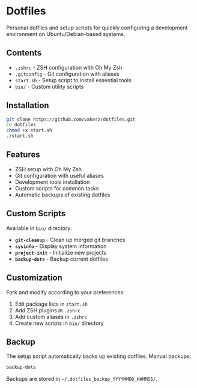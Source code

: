 # Dotfiles

Personal dotfiles and setup scripts for quickly configuring a development environment on Ubuntu/Debian-based systems.

## Contents

- `.zshrc` - ZSH configuration with Oh My Zsh
- `.gitconfig` - Git configuration with aliases
- `start.sh` - Setup script to install essential tools
- `bin/` - Custom utility scripts

## Installation

```bash
git clone https://github.com/vakesz/dotfiles.git
cd dotfiles
chmod +x start.sh
./start.sh
```

## Features

- ZSH setup with Oh My Zsh
- Git configuration with useful aliases
- Development tools installation
- Custom scripts for common tasks
- Automatic backups of existing dotfiles

## Custom Scripts

Available in `bin/` directory:
- **`git-cleanup`** - Clean up merged git branches
- **`sysinfo`** - Display system information
- **`project-init`** - Initialize new projects
- **`backup-dots`** - Backup current dotfiles

## Customization

Fork and modify according to your preferences:
1. Edit package lists in `start.sh`
2. Add ZSH plugins in `.zshrc`
3. Add custom aliases in `.zshrc`
4. Create new scripts in `bin/` directory

## Backup

The setup script automatically backs up existing dotfiles. Manual backups:

```bash
backup-dots
```

Backups are stored in `~/.dotfiles_backup_YYYYMMDD_HHMMSS/`.

